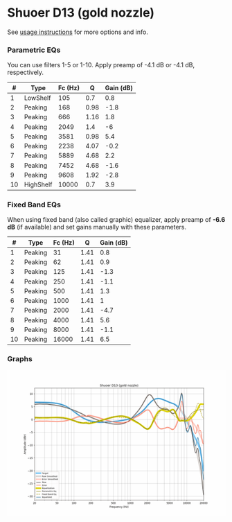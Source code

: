 # Shuoer D13 (gold nozzle)
See [usage instructions](https://github.com/jaakkopasanen/AutoEq#usage) for more options and info.

### Parametric EQs
You can use filters 1-5 or 1-10. Apply preamp of -4.1 dB or -4.1 dB, respectively.

|   # | Type      |   Fc (Hz) |    Q |   Gain (dB) |
|-----|-----------|-----------|------|-------------|
|   1 | LowShelf  |       105 | 0.7  |         0.8 |
|   2 | Peaking   |       168 | 0.98 |        -1.8 |
|   3 | Peaking   |       666 | 1.16 |         1.8 |
|   4 | Peaking   |      2049 | 1.4  |        -6   |
|   5 | Peaking   |      3581 | 0.98 |         5.4 |
|   6 | Peaking   |      2238 | 4.07 |        -0.2 |
|   7 | Peaking   |      5889 | 4.68 |         2.2 |
|   8 | Peaking   |      7452 | 4.68 |        -1.6 |
|   9 | Peaking   |      9608 | 1.92 |        -2.8 |
|  10 | HighShelf |     10000 | 0.7  |         3.9 |

### Fixed Band EQs
When using fixed band (also called graphic) equalizer, apply preamp of **-6.6 dB** (if available) and set gains manually with these parameters.

|   # | Type    |   Fc (Hz) |    Q |   Gain (dB) |
|-----|---------|-----------|------|-------------|
|   1 | Peaking |        31 | 1.41 |         0.8 |
|   2 | Peaking |        62 | 1.41 |         0.9 |
|   3 | Peaking |       125 | 1.41 |        -1.3 |
|   4 | Peaking |       250 | 1.41 |        -1.1 |
|   5 | Peaking |       500 | 1.41 |         1.3 |
|   6 | Peaking |      1000 | 1.41 |         1   |
|   7 | Peaking |      2000 | 1.41 |        -4.7 |
|   8 | Peaking |      4000 | 1.41 |         5.6 |
|   9 | Peaking |      8000 | 1.41 |        -1.1 |
|  10 | Peaking |     16000 | 1.41 |         6.5 |

### Graphs
![](./Shuoer%20D13%20(gold%20nozzle).png)
